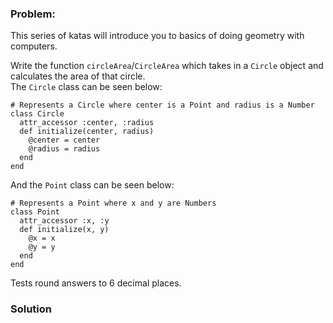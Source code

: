 ### Problem:
<p>This series of katas will introduce you to basics of doing geometry with computers.</p>
<p>Write the function <code>circleArea</code>/<code>CircleArea</code> which takes in a <code>Circle</code> object and calculates the area of that circle.<br>
The <code>Circle</code> class can be seen below:</p>
<pre style="display: none;"><code class="language-javascript"><span class="hljs-comment">// Represents a Circle where center is a Point and radius is a Number</span>
<span class="hljs-class"><span class="hljs-keyword">class</span> <span class="hljs-title">Circle</span> </span>{
  <span class="hljs-keyword">constructor</span>(center, radius) { 
    <span class="hljs-keyword">this</span>.center = center; 
    <span class="hljs-keyword">this</span>.radius = radius;
  }
}</code></pre>
<pre style="display: none;"><code class="language-csharp"><span class="hljs-keyword">public</span> <span class="hljs-keyword">class</span> <span class="hljs-title">Circle</span>
{
  <span class="hljs-keyword">public</span> Point Center { <span class="hljs-keyword">get</span>; <span class="hljs-keyword">private</span> <span class="hljs-keyword">set</span>; }
  <span class="hljs-keyword">public</span> <span class="hljs-keyword">double</span> Radius { <span class="hljs-keyword">get</span>; <span class="hljs-keyword">private</span> <span class="hljs-keyword">set</span>; }

  <span class="hljs-function"><span class="hljs-keyword">public</span> <span class="hljs-title">Circle</span>(<span class="hljs-params">Point center, <span class="hljs-keyword">double</span> radius</span>)</span>
  {
    <span class="hljs-keyword">this</span>.Center = center;
    <span class="hljs-keyword">this</span>.Radius = radius;
  }
}</code></pre>
<pre><code class="language-ruby"><span class="hljs-comment"># Represents a Circle where center is a Point and radius is a Number</span>
<span class="hljs-class"><span class="hljs-keyword">class</span> <span class="hljs-title">Circle</span></span>
  <span class="hljs-keyword">attr_accessor</span> <span class="hljs-symbol">:center</span>, <span class="hljs-symbol">:radius</span>
  <span class="hljs-function"><span class="hljs-keyword">def</span> <span class="hljs-title">initialize</span><span class="hljs-params">(center, radius)</span></span> 
    @center = center 
    @radius = radius
  <span class="hljs-keyword">end</span>
<span class="hljs-keyword">end</span></code></pre>
<p>And the <code>Point</code> class can be seen below:</p>
<pre style="display: none;"><code class="language-javascript"><span class="hljs-comment">// Represents a Point where x and y are Numbers</span>
<span class="hljs-class"><span class="hljs-keyword">class</span> <span class="hljs-title">Point</span> </span>{
  <span class="hljs-keyword">constructor</span> (x,y) { 
    <span class="hljs-keyword">this</span>.x = x;
    <span class="hljs-keyword">this</span>.y = y; 
  }
}</code></pre>
<pre style="display: none;"><code class="language-csharp"><span class="hljs-keyword">public</span> <span class="hljs-keyword">class</span> <span class="hljs-title">Point</span>
{
  <span class="hljs-keyword">public</span> <span class="hljs-keyword">double</span> X { <span class="hljs-keyword">get</span>; <span class="hljs-keyword">private</span> <span class="hljs-keyword">set</span>; }
  <span class="hljs-keyword">public</span> <span class="hljs-keyword">double</span> Y { <span class="hljs-keyword">get</span>; <span class="hljs-keyword">private</span> <span class="hljs-keyword">set</span>; }

  <span class="hljs-function"><span class="hljs-keyword">public</span> <span class="hljs-title">Point</span>(<span class="hljs-params"><span class="hljs-keyword">double</span> x, <span class="hljs-keyword">double</span> y</span>)</span>
  {
    <span class="hljs-keyword">this</span>.X = x;
    <span class="hljs-keyword">this</span>.Y = y;
  }
}</code></pre>
<pre><code class="language-ruby"><span class="hljs-comment"># Represents a Point where x and y are Numbers</span>
<span class="hljs-class"><span class="hljs-keyword">class</span> <span class="hljs-title">Point</span></span>
  <span class="hljs-keyword">attr_accessor</span> <span class="hljs-symbol">:x</span>, <span class="hljs-symbol">:y</span>
  <span class="hljs-function"><span class="hljs-keyword">def</span> <span class="hljs-title">initialize</span><span class="hljs-params">(x, y)</span></span>
    @x = x
    @y = y 
  <span class="hljs-keyword">end</span>
<span class="hljs-keyword">end</span></code></pre>
<!-- C# documentation -->
<!-- end C# documentation -->

<p>Tests round answers to 6 decimal places.</p>

### Solution